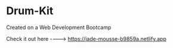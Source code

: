 # Drum-Kit
Created on a Web Development Bootcamp

Check it out here ----> https://jade-mousse-b9859a.netlify.app
